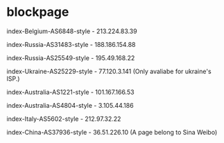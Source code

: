# blockpage

index-Belgium-AS6848-style - 213.224.83.39

index-Russia-AS31483-style - 188.186.154.88

index-Russia-AS25549-style - 195.49.168.22

index-Ukraine-AS25229-style - 77.120.3.141 (Only avaliabe for ukraine's ISP.)

index-Australia-AS1221-style - 101.167.166.53

index-Australia-AS4804-style - 3.105.44.186

index-Italy-AS5602-style - 212.97.32.22

index-China-AS37936-style - 36.51.226.10 (A page belong to Sina Weibo)

